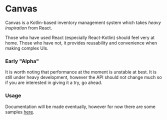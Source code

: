 # Canvas
Canvas is a Kotlin-based inventory management system which takes *heavy inspiration* from React.

Those who have used React (especially React-Kotlin) should feel very at home. Those who have not,
it provides reusability and convenience when making complex UIs.

### Early "Alpha"
It is worth noting that performance at the moment is unstable at best. It is still under heavy
development, however the API should not change much so if you are interested in giving it a try,
go ahead.

### Usage
Documentation will be made eventually, however for now there are some samples
[here](src/test/kotlin/com/mattworzala/canvas).